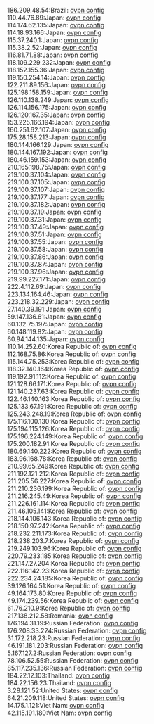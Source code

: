 186.209.48.54:Brazil: [ovpn config](vpn/186_209_48_54.ovpn)  
110.44.76.89:Japan: [ovpn config](vpn/110_44_76_89.ovpn)  
114.174.62.135:Japan: [ovpn config](vpn/114_174_62_135.ovpn)  
114.18.93.166:Japan: [ovpn config](vpn/114_18_93_166.ovpn)  
115.37.240.1:Japan: [ovpn config](vpn/115_37_240_1.ovpn)  
115.38.2.52:Japan: [ovpn config](vpn/115_38_2_52.ovpn)  
116.81.71.88:Japan: [ovpn config](vpn/116_81_71_88.ovpn)  
118.109.229.232:Japan: [ovpn config](vpn/118_109_229_232.ovpn)  
118.152.155.36:Japan: [ovpn config](vpn/118_152_155_36.ovpn)  
119.150.254.14:Japan: [ovpn config](vpn/119_150_254_14.ovpn)  
122.211.89.156:Japan: [ovpn config](vpn/122_211_89_156.ovpn)  
125.198.158.159:Japan: [ovpn config](vpn/125_198_158_159.ovpn)  
126.110.138.249:Japan: [ovpn config](vpn/126_110_138_249.ovpn)  
126.114.156.175:Japan: [ovpn config](vpn/126_114_156_175.ovpn)  
126.120.167.35:Japan: [ovpn config](vpn/126_120_167_35.ovpn)  
153.225.166.194:Japan: [ovpn config](vpn/153_225_166_194.ovpn)  
160.251.62.107:Japan: [ovpn config](vpn/160_251_62_107.ovpn)  
175.28.158.213:Japan: [ovpn config](vpn/175_28_158_213.ovpn)  
180.144.166.129:Japan: [ovpn config](vpn/180_144_166_129.ovpn)  
180.144.167.192:Japan: [ovpn config](vpn/180_144_167_192.ovpn)  
180.46.159.153:Japan: [ovpn config](vpn/180_46_159_153.ovpn)  
210.165.198.75:Japan: [ovpn config](vpn/210_165_198_75.ovpn)  
219.100.37.104:Japan: [ovpn config](vpn/219_100_37_104.ovpn)  
219.100.37.105:Japan: [ovpn config](vpn/219_100_37_105.ovpn)  
219.100.37.107:Japan: [ovpn config](vpn/219_100_37_107.ovpn)  
219.100.37.177:Japan: [ovpn config](vpn/219_100_37_177.ovpn)  
219.100.37.182:Japan: [ovpn config](vpn/219_100_37_182.ovpn)  
219.100.37.19:Japan: [ovpn config](vpn/219_100_37_19.ovpn)  
219.100.37.31:Japan: [ovpn config](vpn/219_100_37_31.ovpn)  
219.100.37.49:Japan: [ovpn config](vpn/219_100_37_49.ovpn)  
219.100.37.51:Japan: [ovpn config](vpn/219_100_37_51.ovpn)  
219.100.37.55:Japan: [ovpn config](vpn/219_100_37_55.ovpn)  
219.100.37.58:Japan: [ovpn config](vpn/219_100_37_58.ovpn)  
219.100.37.86:Japan: [ovpn config](vpn/219_100_37_86.ovpn)  
219.100.37.87:Japan: [ovpn config](vpn/219_100_37_87.ovpn)  
219.100.37.96:Japan: [ovpn config](vpn/219_100_37_96.ovpn)  
219.99.227.171:Japan: [ovpn config](vpn/219_99_227_171.ovpn)  
222.4.112.69:Japan: [ovpn config](vpn/222_4_112_69.ovpn)  
223.134.164.46:Japan: [ovpn config](vpn/223_134_164_46.ovpn)  
223.218.32.229:Japan: [ovpn config](vpn/223_218_32_229.ovpn)  
27.140.39.191:Japan: [ovpn config](vpn/27_140_39_191.ovpn)  
59.147.136.61:Japan: [ovpn config](vpn/59_147_136_61.ovpn)  
60.132.75.197:Japan: [ovpn config](vpn/60_132_75_197.ovpn)  
60.148.119.82:Japan: [ovpn config](vpn/60_148_119_82.ovpn)  
60.94.144.135:Japan: [ovpn config](vpn/60_94_144_135.ovpn)  
110.14.252.60:Korea Republic of: [ovpn config](vpn/110_14_252_60.ovpn)  
112.168.75.86:Korea Republic of: [ovpn config](vpn/112_168_75_86.ovpn)  
115.144.75.253:Korea Republic of: [ovpn config](vpn/115_144_75_253.ovpn)  
118.32.140.164:Korea Republic of: [ovpn config](vpn/118_32_140_164.ovpn)  
119.192.91.112:Korea Republic of: [ovpn config](vpn/119_192_91_112.ovpn)  
121.128.66.171:Korea Republic of: [ovpn config](vpn/121_128_66_171.ovpn)  
121.140.237.63:Korea Republic of: [ovpn config](vpn/121_140_237_63.ovpn)  
122.46.140.163:Korea Republic of: [ovpn config](vpn/122_46_140_163.ovpn)  
125.133.67.191:Korea Republic of: [ovpn config](vpn/125_133_67_191.ovpn)  
125.243.248.19:Korea Republic of: [ovpn config](vpn/125_243_248_19.ovpn)  
175.116.100.130:Korea Republic of: [ovpn config](vpn/175_116_100_130.ovpn)  
175.194.115.126:Korea Republic of: [ovpn config](vpn/175_194_115_126.ovpn)  
175.196.224.149:Korea Republic of: [ovpn config](vpn/175_196_224_149.ovpn)  
175.200.182.91:Korea Republic of: [ovpn config](vpn/175_200_182_91.ovpn)  
180.69.140.222:Korea Republic of: [ovpn config](vpn/180_69_140_222.ovpn)  
183.96.168.78:Korea Republic of: [ovpn config](vpn/183_96_168_78.ovpn)  
210.99.65.249:Korea Republic of: [ovpn config](vpn/210_99_65_249.ovpn)  
211.192.121.212:Korea Republic of: [ovpn config](vpn/211_192_121_212.ovpn)  
211.205.56.227:Korea Republic of: [ovpn config](vpn/211_205_56_227.ovpn)  
211.210.236.199:Korea Republic of: [ovpn config](vpn/211_210_236_199.ovpn)  
211.216.245.49:Korea Republic of: [ovpn config](vpn/211_216_245_49.ovpn)  
211.226.161.114:Korea Republic of: [ovpn config](vpn/211_226_161_114.ovpn)  
211.46.105.141:Korea Republic of: [ovpn config](vpn/211_46_105_141.ovpn)  
218.144.106.143:Korea Republic of: [ovpn config](vpn/218_144_106_143.ovpn)  
218.150.97.242:Korea Republic of: [ovpn config](vpn/218_150_97_242.ovpn)  
218.232.211.173:Korea Republic of: [ovpn config](vpn/218_232_211_173.ovpn)  
218.238.203.7:Korea Republic of: [ovpn config](vpn/218_238_203_7.ovpn)  
219.249.103.96:Korea Republic of: [ovpn config](vpn/219_249_103_96.ovpn)  
220.79.233.185:Korea Republic of: [ovpn config](vpn/220_79_233_185.ovpn)  
221.147.27.204:Korea Republic of: [ovpn config](vpn/221_147_27_204.ovpn)  
222.116.142.23:Korea Republic of: [ovpn config](vpn/222_116_142_23.ovpn)  
222.234.24.185:Korea Republic of: [ovpn config](vpn/222_234_24_185.ovpn)  
39.126.164.51:Korea Republic of: [ovpn config](vpn/39_126_164_51.ovpn)  
49.164.173.80:Korea Republic of: [ovpn config](vpn/49_164_173_80.ovpn)  
49.174.239.56:Korea Republic of: [ovpn config](vpn/49_174_239_56.ovpn)  
61.76.210.9:Korea Republic of: [ovpn config](vpn/61_76_210_9.ovpn)  
217.138.212.58:Romania: [ovpn config](vpn/217_138_212_58.ovpn)  
176.194.31.19:Russian Federation: [ovpn config](vpn/176_194_31_19.ovpn)  
176.208.33.224:Russian Federation: [ovpn config](vpn/176_208_33_224.ovpn)  
31.172.218.23:Russian Federation: [ovpn config](vpn/31_172_218_23.ovpn)  
46.191.181.203:Russian Federation: [ovpn config](vpn/46_191_181_203.ovpn)  
5.167.127.2:Russian Federation: [ovpn config](vpn/5_167_127_2.ovpn)  
78.106.52.55:Russian Federation: [ovpn config](vpn/78_106_52_55.ovpn)  
85.117.235.136:Russian Federation: [ovpn config](vpn/85_117_235_136.ovpn)  
184.22.12.103:Thailand: [ovpn config](vpn/184_22_12_103.ovpn)  
184.22.156.23:Thailand: [ovpn config](vpn/184_22_156_23.ovpn)  
3.28.121.52:United States: [ovpn config](vpn/3_28_121_52.ovpn)  
64.21.209.118:United States: [ovpn config](vpn/64_21_209_118.ovpn)  
14.175.1.121:Viet Nam: [ovpn config](vpn/14_175_1_121.ovpn)  
42.115.191.180:Viet Nam: [ovpn config](vpn/42_115_191_180.ovpn)  
